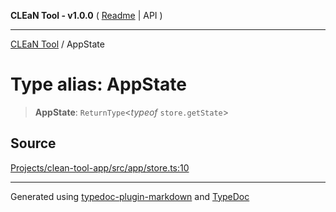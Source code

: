 **CLEaN Tool - v1.0.0** ( [Readme](../README.md) \| API )

***

[CLEaN Tool](../exports.md) / AppState

# Type alias: AppState

> **AppState**: `ReturnType`\<*typeof* `store.getState`\>

## Source

[Projects/clean-tool-app/src/app/store.ts:10](https://github.com/yuckyh/clean-tool-app/)

***

Generated using [typedoc-plugin-markdown](https://www.npmjs.com/package/typedoc-plugin-markdown) and [TypeDoc](https://typedoc.org/)
